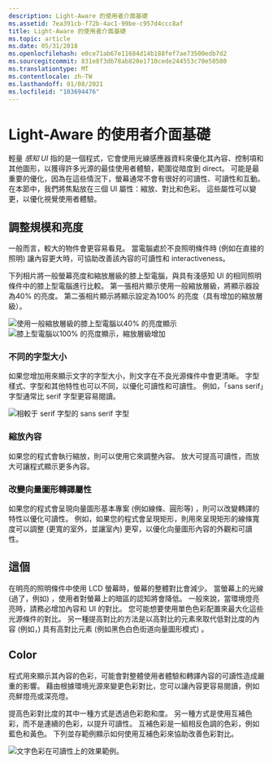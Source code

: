 ```yaml
---
description: Light-Aware 的使用者介面基礎
ms.assetid: 7ea391cb-f72b-4ac1-99be-c957d4ccc8af
title: Light-Aware 的使用者介面基礎
ms.topic: article
ms.date: 05/31/2018
ms.openlocfilehash: e0ce71ab67e11684d14b188fef7ae73500edb7d2
ms.sourcegitcommit: 831e8f3db78ab820e1710cede244553c70e50500
ms.translationtype: MT
ms.contentlocale: zh-TW
ms.lasthandoff: 01/08/2021
ms.locfileid: "103694476"
---
```

# <a name="fundamentals-of-light-aware-user-interfaces"></a>Light-Aware 的使用者介面基礎

輕量 *感知 UI* 指的是一個程式，它會使用光線感應器資料來優化其內容、控制項和其他圖形，以獲得許多光源的最佳使用者體驗，範圍從暗度到 direct。 可能是最重要的優化，因為在這些情況下，螢幕通常不會有很好的可讀性、可讀性和互動。 在本節中，我們將焦點放在三個 UI 屬性：縮放、對比和色彩。 這些屬性可以變更，以優化視覺使用者體驗。

## <a name="scale-and-brightness"></a>調整規模和亮度

一般而言，較大的物件會更容易看見。 當電腦處於不良照明條件時 (例如在直接的照明) 讓內容更大時，可協助改善該內容的可讀性和 interactiveness。

下列相片將一般螢幕亮度和縮放層級的膝上型電腦，與具有淺感知 UI 的相同照明條件中的膝上型電腦進行比較。 第一張相片顯示使用一般縮放層級，將顯示器設為40% 的亮度。 第二張相片顯示將顯示設定為100% 的亮度（具有增加的縮放層級）。

![使用一般縮放層級的膝上型電腦以40% 的亮度顯示](images/laptop-40.png)![膝上型電腦以100% 的亮度顯示，縮放層級增加](images/laptop-100.png)

### <a name="varying-font-size"></a>不同的字型大小

如果您增加用來顯示文字的字型大小，則文字在不良光源條件中會更清晰。 字型樣式、字型和其他特性也可以不同，以優化可讀性和可讀性。 例如，「sans serif」字型通常比 serif 字型更容易閱讀。

![相較于 serif 字型的 sans serif 字型](images/fonts.png)

### <a name="zooming-content"></a>縮放內容

如果您的程式會執行縮放，則可以使用它來調整內容。 放大可提高可讀性，而放大可讓程式顯示更多內容。

### <a name="altering-vector-graphic-rendering-properties"></a>改變向量圖形轉譯屬性

如果您的程式會呈現向量圖形基本專案 (例如線條、圓形等) ，則可以改變轉譯的特性以優化可讀性。 例如，如果您的程式會呈現矩形，則用來呈現矩形的線條寬度可以調整 (更寬的室外，並讓室內) 更窄，以優化向量圖形內容的外觀和可讀性。

## <a name="contrast"></a>這個

在明亮的照明條件中使用 LCD 螢幕時，螢幕的整體對比會減少。 當螢幕上的光線 (過了，例如) ，使用者對螢幕上的暗區的認知將會降低。 一般來說，當環境燈亮亮時，請務必增加內容和 UI 的對比。 您可能想要使用單色色彩配置來最大化這些光源條件的對比。 另一種提高對比的方法是以高對比的元素來取代低對比度的內容 (例如，) 具有高對比元素 (例如黑色白色街道向量圖形模式) 。

## <a name="color"></a>Color

程式用來顯示其內容的色彩，可能會對整體使用者體驗和轉譯內容的可讀性造成嚴重的影響。 藉由根據環境光源來變更色彩對比，您可以讓內容更容易閱讀，例如亮鮮燈亮或深亮燈。

提高色彩對比度的其中一種方式是透過色彩飽和度。 另一種方式是使用互補色彩，而不是連續的色彩，以提升可讀性。 互補色彩是一組相反色調的色彩，例如藍色和黃色。 下列並存範例顯示如何使用互補色彩來協助改善色彩對比。

![文字色彩在可讀性上的效果範例。](images/color.png)

 

 




